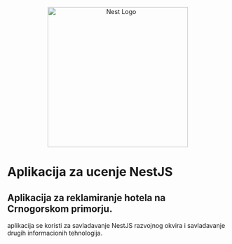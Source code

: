 <p align="center">
  <a href="http://nestjs.com/" target="blank"><img src="https://nestjs.com/img/logo_text.svg" width="320" alt="Nest Logo" /></a>
</p>

# Aplikacija za ucenje NestJS

## Aplikacija za reklamiranje hotela na Crnogorskom primorju.

aplikacija se koristi za savladavanje NestJS razvojnog okvira i savladavanje drugih
informacionih tehnologija.
